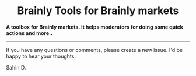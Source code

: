 <h1><center>Brainly Tools for Brainly markets</center></h1>

<strong>A toolbox for Brainly markets. It helps moderators for doing some quick
actions and more..</strong>

---

If you have any questions or comments, please create a new issue. I'd be happy
to hear your thoughts.

Sahin D.